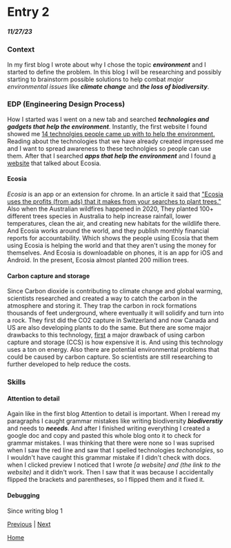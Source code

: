 # Entry 2
##### 11/27/23

### Context
In my first blog I wrote about why I chose the topic ***environment*** and I started to define the problem. In this blog I will be researching and possibly starting to brainstorm possible solutions to help combat *major environmental issues* like ***climate change*** and ***the loss of biodiversity***.

### EDP (Engineering Design Process)
How I started was I went on a new tab and searched ***technologies and gadgets that help the environment***. Instantly, the first website I found showed me [14 technolgies people came up with to help the environment.](https://ecofriend.org/14-ways-technology-can-help-the-environment/#:~:text=Existing%20technology%20such%20as%20GPS,to%20prevent%20human%2Danimal%20conflicts.) Reading about the technologies that we have already created impressed me and I want to spread awareness to these technolgies so people can use them. After that I searched ***apps that help the environment*** and I found [a website](https://www.cnet.com/tech/services-and-software/use-cnet-shopping-to-seek-out-the-best-deals/) that talked about Ecosia. 

#### Ecosia
*Ecosia* is an app or an extension for chrome. In an article it said that ["Ecosia uses the profits (from ads) that it makes from your searches to plant trees."](https://www.cnet.com/tech/services-and-software/use-cnet-shopping-to-seek-out-the-best-deals/) Also when the Australian wildfires happened in 2020, They planted 100+ different trees species in Australia to help increase rainfall, lower temperatures, clean the air, and creating new habitats for the wildlife there. And Ecosia works around the world, and they publish monthly financial reports for accountability. Which shows the people using Ecosia that them using Ecosia is helping the world and that they aren't using the money for themselves. And Ecosia is downloadable on phones, it is an app for iOS and Android. In the present, Ecosia almost planted 200 million trees.

#### Carbon capture and storage
Since Carbon dioxide is contributing to climate change and global warming, scientists researched and created a way to catch the carbon in the atmosphere and storing it. They trap the carbon in rock formations thousands of feet underground, where eventually it will solidify and turn into a rock. They first did the CO2 capture in Switzerland and now Canada and US are also developing plants to do the same. But there are some major drawbacks to this technology, [first](https://blog.verde.ag/en/carbon-capture-and-storage-pros-cons/#:~:text=In%20conclusion%2C%20carbon%20capture%20and,environmental%20risks%2C%20and%20limited%20scale.) a major drawback of using carbon capture and storage (CCS) is how expensive it is. And using this technology uses a ton on energy. Also there are potential environmental problems that could be caused by carbon capture. So scientists are still researching to further developed to help reduce the costs.

### Skills

#### Attention to detail
Again like in the first blog Attention to detail is important. When I reread my paragraphs I caught grammar mistakes like writing biodiversity ***biodiverstiy*** and needs to ***neeeds***. And after I finished writing everything I created a google doc and copy and pasted this whole blog onto it to check for grammar mistakes. I was thinking that there were none so I was suprised when I saw the red line and saw that I spelled technologies *techonolgies*, so I wouldn't have caught this grammar mistake if I didn't check with docs. when I clicked preview I noticed that I wrote *[a website] and (the link to the website)* and it didn't work. Then I saw that it was because I accidentally flipped the brackets and parentheses, so I flipped them and it fixed it.
#### Debugging

Since writing blog 1

[Previous](entry01.md) | [Next](entry03.md)

[Home](../README.md)
